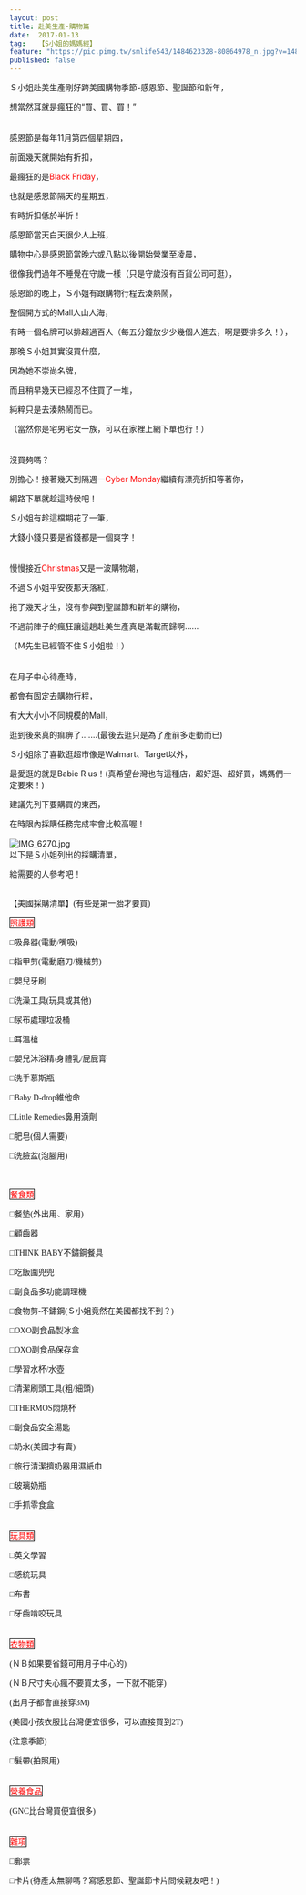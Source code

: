 ```yaml
---
layout: post
title: 赴美生產-購物篇
date:  2017-01-13
tag:   【S小姐的媽媽經】
feature: "https://pic.pimg.tw/smlife543/1484623328-80864978_n.jpg?v=1484623349"
published: false 
---
```

<p>Ｓ小姐赴美生產剛好跨美國購物季節-感恩節、聖誕節和新年，</p>

<p>想當然耳就是瘋狂的“買、買、買！”<br>
<br>
<br>
感恩節是每年11月第四個星期四，</p>

<p>前面幾天就開始有折扣，</p>

<p>最瘋狂的是<span style="color:#FF0000">Black Friday</span>，</p>

<p>也就是感恩節隔天的星期五，</p>

<p>有時折扣低於半折！</p>

<p>感恩節當天白天很少人上班，</p>

<p>購物中心是感恩節當晚六或八點以後開始營業至凌晨，</p>

<p>很像我們過年不睡覺在守歲一樣（只是守歲沒有百貨公司可逛），</p>

<p>感恩節的晚上，Ｓ小姐有跟購物行程去湊熱鬧，</p>

<p>整個開方式的Mall人山人海，</p>

<p>有時一個名牌可以排超過百人（每五分鐘放少少幾個人進去，啊是要排多久！），</p>

<p>那晚Ｓ小姐其實沒買什麼，</p>

<p>因為她不崇尚名牌，</p>

<p>而且稍早幾天已經忍不住買了一堆，</p>

<p>純粹只是去湊熱鬧而已。</p>

<p>（當然你是宅男宅女一族，可以在家裡上網下單也行！）<br>
<br>
<br>
沒買夠嗎？</p>

<p>別擔心！接著幾天到隔週一<span style="color:#FF0000">Cyber Monday</span>繼續有漂亮折扣等著你，</p>

<p>網路下單就趁這時候吧！</p>

<p>Ｓ小姐有趁這檔期花了一筆，</p>

<p>大錢小錢只要是省錢都是一個爽字！<br>
<br>
<br>
慢慢接近<span style="color:#FF0000">Christmas</span>又是一波購物潮，</p>

<p>不過Ｓ小姐平安夜那天落紅，</p>

<p>拖了幾天才生，沒有參與到聖誕節和新年的購物，</p>

<p>不過前陣子的瘋狂讓這趟赴美生產真是滿載而歸啊......</p>

<p>（Ｍ先生已經管不住Ｓ小姐啦！）<br>
<br>
<br>
在月子中心待產時，</p>

<p>都會有固定去購物行程，</p>

<p>有大大小小不同規模的Mall，</p>

<p>逛到後來真的痲痹了.......(最後去逛只是為了產前多走動而已)</p>

<p>Ｓ小姐除了喜歡逛超市像是Walmart、Target以外，</p>

<p>最愛逛的就是Babie R us！(真希望台灣也有這種店，超好逛、超好買，媽媽們一定要來！)</p>

<p>建議先列下要購買的東西，</p>

<p>在時限內採購任務完成率會比較高喔！<br>
<br>
<img alt="IMG_6270.jpg" src="https://pic.pimg.tw/smlife543/1484623328-80864978_n.jpg?v=1484623349" title="IMG_6270.jpg"><br>
以下是Ｓ小姐列出的採購清單，</p>

<p>給需要的人參考吧！<br>
&nbsp;</p>

<p><span><span style="font-family:新細明體">【美國採購清單】</span></span><span><span style="font-family:新細明體">(</span></span><span><span style="font-family:新細明體">有些是第一胎才要買<span>)</span></span></span></p>

<p><span style="color:#FF0000"><span style="border:solid windowtext 1.0pt; padding:0cm"><span style="font-family:新細明體">照護類</span></span></span></p>

<p><span><span style="font-family:新細明體">□吸鼻器<span>(</span>電動<span>/</span>嘴吸<span>)</span></span></span></p>

<p><span><span style="font-family:新細明體">□指甲剪<span>(</span>電動磨刀<span>/</span>機械剪<span>)</span></span></span></p>

<p><span><span style="font-family:新細明體">□嬰兒牙刷</span></span></p>

<p><span><span style="font-family:新細明體">□洗澡工具(玩具或其他)</span></span></p>

<p><span><span style="font-family:新細明體">□尿布處理垃圾桶</span></span></p>

<p><span><span style="font-family:新細明體">□耳溫槍</span></span></p>

<p><span><span style="font-family:新細明體">□嬰兒沐浴精<span>/</span>身體乳<span>/</span>屁屁膏</span></span></p>

<p><span><span style="font-family:新細明體">□洗手慕斯瓶</span></span></p>

<p><span><span style="font-family:新細明體">□<span>Baby D-drop</span>維他命</span></span></p>

<p><span><span style="font-family:新細明體">□<span>Little Remedies</span>鼻用滴劑</span></span></p>

<p><span><span style="font-family:新細明體">□肥皂(個人需要)</span></span></p>

<p><span><span style="font-family:新細明體">□洗臉盆<span>(</span>泡腳用<span>)</span></span></span></p>

<p><br>
<br>
<span style="color:#FF0000"><span style="border:solid windowtext 1.0pt; padding:0cm"><span style="font-family:新細明體">餐食類</span></span></span></p>

<p><span><span style="font-family:新細明體">□餐墊<span>(</span>外出用、家用<span>)</span></span></span></p>

<p><span><span style="font-family:新細明體">□顧齒器</span></span></p>

<p><span><span style="font-family:新細明體">□<span>THINK BABY</span>不鏽鋼餐具</span></span></p>

<p><span><span style="font-family:新細明體">□吃飯圍兜兜</span></span></p>

<p><span><span style="font-family:新細明體">□副食品多功能調理機</span></span></p>

<p><span><span style="font-family:新細明體">□食物剪<span>-</span>不鏽鋼(Ｓ小姐竟然在美國都找不到？)</span></span></p>

<p><span><span style="font-family:新細明體">□<span>OXO</span>副食品製冰盒</span></span></p>

<p><span><span style="font-family:新細明體">□<span>OXO</span>副食品保存盒</span></span></p>

<p><span><span style="font-family:新細明體">□學習水杯<span>/</span>水壺</span></span></p>

<p><span><span style="font-family:新細明體">□清潔刷頭工具<span>(</span>粗<span>/</span>細頭<span>)</span></span></span></p>

<p><span><span style="font-family:新細明體">□<span>THERMOS</span>悶燒杯</span></span></p>

<p><span><span style="font-family:新細明體">□副食品安全湯匙</span></span></p>

<p><span><span style="font-family:新細明體">□奶水<span>(</span>美國才有賣<span>)</span></span></span></p>

<p><span><span style="font-family:新細明體">□旅行清潔擠奶器用濕紙巾</span></span></p>

<p><span><span style="font-family:新細明體">□玻璃奶瓶</span></span></p>

<p><span><span style="font-family:新細明體">□手抓零食盒</span></span><br>
<br>
<br>
<span style="color:#FF0000"><span style="border:solid windowtext 1.0pt; padding:0cm"><span style="font-family:新細明體">玩具類</span></span></span></p>

<p><span><span style="font-family:新細明體">□英文學習</span></span></p>

<p><span><span style="font-family:新細明體">□感統玩具</span></span></p>

<p><span><span style="font-family:新細明體">□布書</span></span></p>

<p><span><span style="font-family:新細明體">□牙齒啃咬玩具</span></span><br>
<br>
<br>
<span style="color:#FF0000"><span style="border:solid windowtext 1.0pt; padding:0cm"><span style="font-family:新細明體">衣物類</span></span></span></p>

<p><span><span style="font-family:新細明體">(ＮＢ</span></span><span><span style="font-family:新細明體">如果要省錢可用月子中心的)</span></span></p>

<p><span><span style="font-family:新細明體">(ＮＢ尺寸失心瘋不要買太多，一下就不能穿<span>)</span></span></span></p>

<p><span><span style="font-family:新細明體">(</span></span><span><span style="font-family:新細明體">出月子都會直接穿<span>3M)</span></span></span></p>

<p><span><span style="font-family:新細明體"><span>(美國小孩衣服比台灣便宜很多，可以直接買到</span></span></span><span><span style="font-family:新細明體"><span>2T)</span></span></span></p>

<p><span><span style="font-family:新細明體"><span>(</span>注意季節)</span></span></p>

<p><span><span style="font-family:新細明體">□髮帶<span>(</span>拍照用<span>)</span></span></span><br>
<br>
<br>
<span style="color:#FF0000"><span style="border:solid windowtext 1.0pt; padding:0cm"><span style="font-family:新細明體">營養食品</span></span></span></p>

<p><span><span style="font-family:新細明體"><span>(GNC比台灣買便宜很多</span><span>)</span></span></span><br>
<br>
<br>
<span style="border:solid windowtext 1.0pt; padding:0cm"><span style="font-family:新細明體"><span style="color:#FF0000">雜項</span></span></span></p>

<p><span><span style="font-family:新細明體">□郵票</span></span></p>

<p><span><span style="font-family:新細明體">□卡片(待產太無聊嗎？寫感恩節、聖誕節卡片問候親友吧！)</span></span></p>

